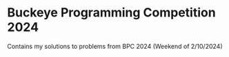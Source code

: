 # Buckeye Programming Competition 2024

Contains my solutions to problems from BPC 2024 (Weekend of 2/10/2024)
